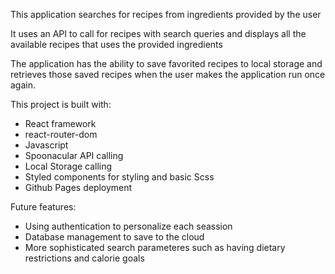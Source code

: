 This application searches for recipes from ingredients provided by the user

It uses an API to call for recipes with search queries and displays all the available recipes that uses the provided ingredients

The application has the ability to save favorited recipes to local storage and retrieves those saved recipes when the user makes the application run once again.

This project is built with:
 - React framework
 - react-router-dom
 - Javascript
 - Spoonacular API calling
 - Local Storage calling
 - Styled components for styling and basic Scss
 - Github Pages deployment

Future features:
- Using authentication to personalize each seassion
- Database management to save to the cloud
- More sophisticated search parameteres such as having dietary restrictions and calorie goals  